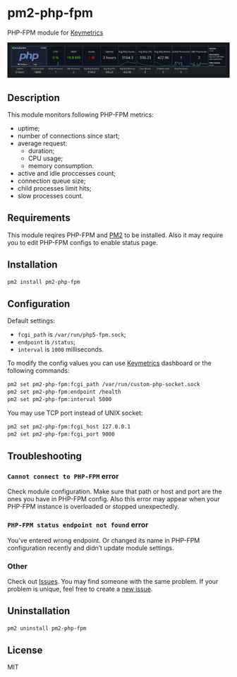 # pm2-php-fpm

PHP-FPM module for [Keymetrics][keymetrics]

![pm2-php-fpm screenshot](screenshot.png?raw=true)

## Description

This module monitors following PHP-FPM metrics:
  - uptime;
  - number of connections since start;
  - average request:
    - duration;
    - CPU usage;
    - memory consumption.
  - active and idle proccesses count;
  - connection queue size;
  - child processes limit hits;
  - slow processes count.


## Requirements

This module reqires PHP-FPM and [PM2][pm2] to be installed. Also it may require you to edit PHP-FPM configs to enable status page.


## Installation

```bash
pm2 install pm2-php-fpm
```


## Configuration

Default settings:
  - `fcgi_path` is `/var/run/php5-fpm.sock`;
  - `endpoint` is `/status`;
  - `interval` is `1000` milliseconds.

To modify the config values you can use [Keymetrics][keymetrics] dashboard or the following commands:

```bash
pm2 set pm2-php-fpm:fcgi_path /var/run/custom-php-socket.sock
pm2 set pm2-php-fpm:endpoint /health
pm2 set pm2-php-fpm:interval 5000
```

You may use TCP port instead of UNIX socket:

```bash
pm2 set pm2-php-fpm:fcgi_host 127.0.0.1
pm2 set pm2-php-fpm:fcgi_port 9000
```


## Troubleshooting

### `Cannot connect to PHP-FPM` error

Check module configuration. Make sure that path or host and port are the ones you have in PHP-FPM config. Also this error may appear when your PHP-FPM instance is overloaded or stopped unexpectedly.


### `PHP-FPM status endpoint not found` error

You’ve entered wrong endpoint. Or changed its name in PHP-FPM configuration recently and didn’t update module settings.


### Other

Check out [Issues][issues]. You may find someone with the same problem. If your problem is unique, feel free to create a [new issue][new-issue].


## Uninstallation

```bash
pm2 uninstall pm2-php-fpm
```


## License

MIT


[issues]: https://github.com/pm2-hive/pm2-php-fpm/issues
[keymetrics]: https://keymetrics.io/
[new-issue]: https://github.com/pm2-hive/pm2-php-fpm/issues/new
[pm2]: https://github.com/Unitech/pm2

